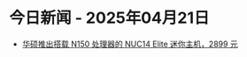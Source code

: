 # 今日新闻 - 2025年04月21日
- [华硕推出搭载 N150 处理器的 NUC14 Elite 迷你主机，2899 元](https://www.ithome.com/0/846/653.htm)
